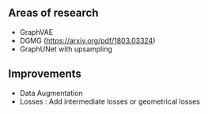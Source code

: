 

## Areas of research

- GraphVAE
- DGMG (https://arxiv.org/pdf/1803.03324)
- GraphUNet with upsampling

## Improvements
- Data Augmentation
- Losses : Add intermediate losses or geometrical losses

